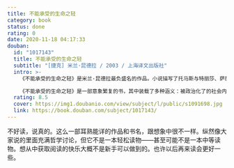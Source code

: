 ```yaml
---
title: 不能承受的生命之轻
category: book
status: done
rating: 0
date: 2020-11-18 04:17:33
douban:
  id: "1017143"
  title: 不能承受的生命之轻
  subtitle: "[捷克] 米兰·昆德拉 / 2003 / 上海译文出版社"
  intro: >-
    《不能承受的生命之轻》是米兰·昆德拉最负盛名的作品。小说描写了托马斯与特丽莎、萨丽娜之间的感情生活。但它不是一个男人和两个女人的三角性爱故事，它是一部哲理小说，小说从“永恒轮回”的讨论开始，把读者带入了对一系列问题的思考中，比如轻与重、灵与肉。

    《不能承受的生命之轻》是一部意象繁复的书，其中装载了多种涵义：被政治化了的社会内涵的揭示、人性考察、个人命运在特定历史与政治语境下的呈现，以及对两性关系本质上的探索等。昆德拉将这些元素糅合在一起，写成一部非同凡响的小说——其中既有隐喻式的哲学思考，也有人的悲欢离合的生命历程的展现。
  rating: 8.5
  cover: https://img1.doubanio.com/view/subject/l/public/s1091698.jpg
  link: https://book.douban.com/subject/1017143/
---
```


不好读，说真的。这么一部耳熟能详的作品和书名，跟想象中很不一样。纵然像大家说的里面充满哲学讨论，但它不是一本轻松读物——甚至可能不是一本中等读物。想从中获取阅读的快乐大概不是新手可以做到的。也许以后再来读会更好一些。
